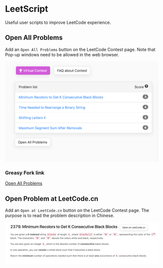 # LeetScript

Useful user scripts to improve LeetCode experience.

## Open All Problems

Add an `Open All Problems` button on the LeetCode Contest page. Note that Pop-up windows need to be allowed in the web browser.

![Image](images/open_all_problems.png "Open All Problems")

### Greasy Fork link

[Open All Problems](https://greasyfork.org/en/scripts/449959-open-all-problems)

## Open Problem at LeetCode.cn

Add an `Open at LeetCode.cn` button on the LeetCode Contest page. The purpose is to read the problem description in Chinese.

![Image](images/open_lccn.png "Open at LeetCode.cn")
